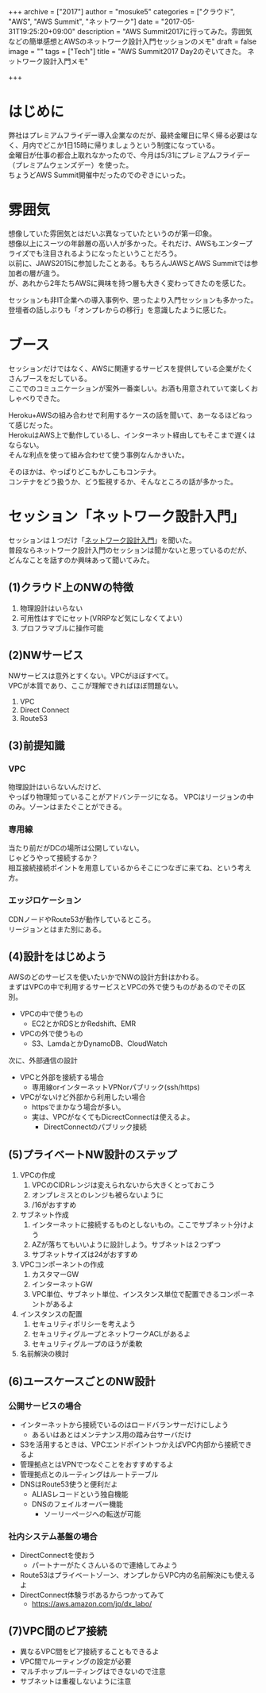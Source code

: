 +++
archive = ["2017"]
author = "mosuke5"
categories = ["クラウド", "AWS", "AWS Summit", "ネットワーク"]
date = "2017-05-31T19:25:20+09:00"
description = "AWS Summit2017に行ってみた。雰囲気などの簡単感想とAWSのネットワーク設計入門セッションのメモ"
draft = false
image = ""
tags = ["Tech"]
title = "AWS Summit2017 Day2のぞいてきた。 ネットワーク設計入門メモ"

+++
# はじめに
弊社はプレミアムフライデー導入企業なのだが、最終金曜日に早く帰る必要はなく、月内でどこか1日15時に帰りましょうという制度になっている。  
金曜日が仕事の都合上取れなかったので、今月は5/31にプレミアムフライデー（プレミアムウェンズデー）を使った。  
ちょうどAWS Summit開催中だったのでのぞきにいった。

# 雰囲気
想像していた雰囲気とはだいぶ異なっていたというのが第一印象。  
想像以上にスーツの年齢層の高い人が多かった。それだけ、AWSもエンタープライズでも注目されるようになったということだろう。  
以前に、JAWS2015に参加したことある。もちろんJAWSとAWS Summitでは参加者の層が違う。  
が、あれから2年たちAWSに興味を持つ層も大きく変わってきたのを感じた。

セッションも非IT企業への導入事例や、思ったより入門セッションも多かった。  
登壇者の話しぶりも「オンプレからの移行」を意識したように感じた。

# ブース
セッションだけではなく、AWSに関連するサービスを提供している企業がたくさんブースをだしている。  
ここでのコミュニケーションが案外一番楽しい。お酒も用意されていて楽しくおしゃべりできた。

Heroku+AWSの組み合わせで利用するケースの話を聞いて、あーなるほどねって感じだった。  
HerokuはAWS上で動作しているし、インターネット経由してもそこまで遅くはならない。  
そんな利点を使って組み合わせて使う事例なんかきいた。

そのほかは、やっぱりどこもかしこもコンテナ。  
コンテナをどう扱うか、どう監視するか、そんなところの話が多かった。

# セッション「ネットワーク設計入門」
セッションは１つだけ「[ネットワーク設計入門](http://www.awssummit.tokyo/summit/index.html#D2T3-5)」を聞いた。  
普段ならネットワーク設計入門のセッションは聞かないと思っているのだが、  
どんなことを話すのか興味あって聞いてみた。

## (1)クラウド上のNWの特徴
1. 物理設計はいらない
1. 可用性はすでにセット(VRRPなど気にしなくてよい）
1. プロフラマブルに操作可能

## (2)NWサービス
NWサービスは意外とすくない。VPCがほぼすべて。  
VPCが本質であり、ここが理解できればほぼ問題ない。

1. VPC
1. Direct Connect
1. Route53

## (3)前提知識
### VPC
物理設計はいらないんだけど、  
やっぱり物理知っていることがアドバンテージになる。
VPCはリージョンの中のみ。ゾーンはまたぐことができる。

### 専用線
当たり前だがDCの場所は公開していない。  
じゃどうやって接続するか？  
相互接続接続ポイントを用意しているからそこにつなぎに来てね、という考え方。

### エッジロケーション
CDNノードやRoute53が動作しているところ。  
リージョンとはまた別にある。

## (4)設計をはじめよう
AWSのどのサービスを使いたいかでNWの設計方針はかわる。  
まずはVPCの中で利用するサービスとVPCの外で使うものがあるのでその区別。

- VPCの中で使うもの
    - EC2とかRDSとかRedshift、EMR
- VPCの外で使うもの
    - S3、LamdaとかDynamoDB、CloudWatch

次に、外部通信の設計

- VPCと外部を接続する場合
    - 専用線orインターネットVPNorパブリック(ssh/https)
- VPCがないけど外部から利用したい場合
    - httpsでまかなう場合が多い。
    - 実は、VPCがなくてもDicrectConnectは使えるよ。
        - DirectConnectのパブリック接続

## (5)プライベートNW設計のステップ
1. VPCの作成
    1. VPCのCIDRレンジは変えられないから大きくとっておこう
    1. オンプレミスとのレンジも被らないように
    1. /16がおすすめ
1. サブネット作成
    1. インターネットに接続するものとしないもの。ここでサブネット分けよう
    1. AZが落ちてもいいように設計しよう。サブネットは２つずつ
    1. サブネットサイズは24がおすすめ
1. VPCコンポーネントの作成
    1. カスタマーGW
    1. インターネットGW
    1. VPC単位、サブネット単位、インスタンス単位で配置できるコンポーネントがあるよ
1. インスタンスの配置
    1. セキュリティポリシーを考えよう
    1. セキュリティグループとネットワークACLがあるよ
    1. セキュリティグループのほうが柔軟
1. 名前解決の検討

## (6)ユースケースごとのNW設計
### 公開サービスの場合
- インターネットから接続でいるのはロードバランサーだけにしよう
    - あるいはあとはメンテナンス用の踏み台サーバだけ
- S3を活用するときは、VPCエンドポイントつかえばVPC内部から接続できるよ
- 管理拠点とはVPNでつなぐことをおすすめするよ
- 管理拠点とのルーティングはルートテーブル
- DNSはRoute53使うと便利だよ
    - ALIASレコードという独自機能
    - DNSのフェイルオーバー機能
        - ソーリーページへの転送が可能

### 社内システム基盤の場合
- DirectConnectを使おう
    - パートナーがたくさんいるので連絡してみよう
- Route53はプライベートゾーン、オンプレからVPC内の名前解決にも使えるよ
- DirectConnect体験ラボあるからつかってみて
    - https://aws.amazon.com/jp/dx_labo/

## (7)VPC間のピア接続
- 異なるVPC間をピア接続することもできるよ
- VPC間でルーティングの設定が必要
- マルチホップルーティングはできないので注意
- サブネットは重複しないように注意